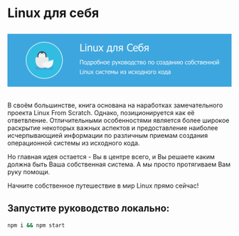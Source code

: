 # Linux для себя

<div style="text-align:center; margin: 30px 0">
	<img src="https://raw.githubusercontent.com/Linux4Yourself/Linux4Yourself.Design/main/misc/cover.svg" />
</div>

В своём большинстве, книга основана на наработках замечательного проекта Linux From Scratch. Однако, позиционируется как её ответвление. Отличительными особенностями является более широкое раскрытие некоторых важных аспектов и предоставление наиболее исчерпывающией информации по различным приемам создания операционной системы из исходного кода.

Но главная идея остается - Вы в центре всего, и Вы решаете каким должна быть Ваша собственная система. А мы просто протягиваем Вам руку помощи.

Начните собственное путешествие в мир Linux прямо сейчас!

## Запустите руководство локально:

```bash
npm i && npm start
```

